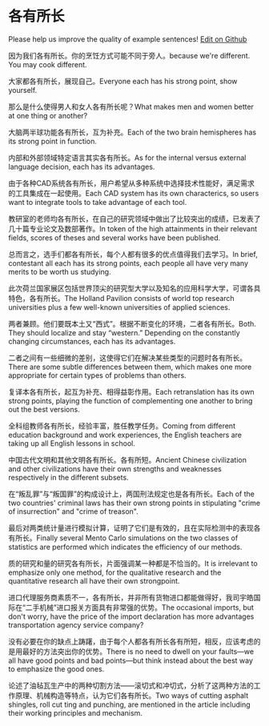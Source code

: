 # 各有所长

Please help us improve the quality of example sentences! [Edit on Github](https://github.com/jiyushe/jiyu-example-sentence-source/blob/main/chinese/geyousuocheng.md)

<p><span class="chinese">因为我们各有所长。你的烹饪方式可能不同于旁人。</span><span class="english">because we're different. You may cook different.</span></p>

<p><span class="chinese">大家都各有所长，展现自己。</span><span class="english">Everyone each has his strong point, show yourself.</span></p>

<p><span class="chinese">那么是什么使得男人和女人各有所长呢？</span><span class="english">What makes men and women better at one thing or another?</span></p>

<p><span class="chinese">大脑两半球功能各有所长，互为补充。</span><span class="english">Each of the two brain hemispheres has its strong point in function.</span></p>

<p><span class="chinese">内部和外部领域特定语言其实各有所长。</span><span class="english">As for the internal versus external language decision, each has its advantages.</span></p>

<p><span class="chinese">由于各种CAD系统各有所长，用户希望从多种系统中选择技术性能好，满足需求的工具集成在一起使用。</span><span class="english">Each CAD system has its own characterics, so users want to integrate tools to take advantage of each tool.</span></p>

<p><span class="chinese">教研室的老师均各有所长，在自己的研究领域中做出了比较突出的成绩，已发表了几十篇专业论文及数部著作。</span><span class="english">In token of the high attainments in their relevant fields, scores of theses and several works have been published.</span></p>

<p><span class="chinese">总而言之，选手们都各有所长，每个人都有很多的优点值得我们去学习。</span><span class="english">In brief, contestant all each has its strong points, each people all have very many merits to be worth us studying.</span></p>

<p><span class="chinese">此次荷兰国家展区包括世界顶尖的研究型大学以及知名的应用科学大学，可谓各具特色，各有所长。</span><span class="english">The Holland Pavilion consists of world top research universities plus a few well-known universities of applied sciences.</span></p>

<p><span class="chinese">两者兼顾。他们要既本土又“西式”。根据不断变化的环境，二者各有所长。</span><span class="english">Both. They should localize and stay “western.” Depending on the constantly changing circumstances, each has its advantages.</span></p>

<p><span class="chinese">二者之间有一些细微的差别，这使得它们在解决某些类型的问题时各有所长。</span><span class="english">There are some subtle differences between them, which makes one more appropriate for certain types of problems than others.</span></p>

<p><span class="chinese">复译本各有所长，起互为补充、相得益彰作用。</span><span class="english">Each retranslation has its own strong points, playing the function of complementing one another to bring out the best versions.</span></p>

<p><span class="chinese">全科组教师各有所长，经验丰富，胜任教学任务。</span><span class="english">Coming from different education background and work experiences, the English teachers are taking up all English lessons in school.</span></p>

<p><span class="chinese">中国古代文明和其他文明各有所长。各有所短。</span><span class="english">Ancient Chinese civilization and other civilizations have their own strengths and weaknesses respectively in the different subsets.</span></p>

<p><span class="chinese">在“叛乱罪”与“叛国罪”的构成设计上，两国刑法规定也是各有所长。</span><span class="english">Each of the two countries' criminal laws has their own strong points in stipulating "crime of insurrection" and "crime of treason".</span></p>

<p><span class="chinese">最后对两类统计量进行模拟计算，证明了它们是有效的，且在实际检测中的表现各有所长。</span><span class="english">Finally several Mento Carlo simulations on the two classes of statistics are performed which indicates the efficiency of our methods.</span></p>

<p><span class="chinese">质的研究和量的研究各有所长，片面强调某一种都是不恰当的。</span><span class="english">It is irrelevant to emphasize only one method, for the qualitative research and the quantitative research all have their own strongpoint.</span></p>

<p><span class="chinese">进口代理服务商素质不一，各有所长，并非所有货物进口都能做得好，我司宇皓国际在“二手机械”进口报关方面具有非常强的优势。</span><span class="english">The occasional imports, but don't worry, have the price of the import declaration has more advantages transportation agency service company?</span></p>

<p><span class="chinese">没有必要在你的缺点上踌躇，由于每个人都各有所长各有所短，相反，应该考虑的是用最好的方法突出你的优势。</span><span class="english">There is no need to dwell on your faults—we all have good points and bad points—but think instead about the best way to emphasize the good ones.</span></p>

<p><span class="chinese">论述了油毡瓦生产中的两种切割方法——滚切式和冲切式，分析了这两种方法的工作原理、机械构造等特点，认为它们各有所长。</span><span class="english">Two ways of cutting asphalt shingles, roll cut ting and punching, are mentioned in the article including their working principles and mechanism.</span></p>

